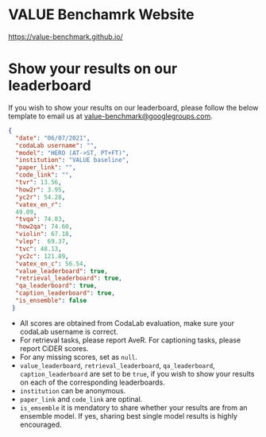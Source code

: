 # VALUE Benchamrk Website
https://value-benchmark.github.io/

# Show your results on our leaderboard
If you wish to show your results on our leaderboard, please follow the below template to email us at value-benchmark@googlegroups.com.

```json
{
  "date": "06/07/2021",
  "codaLab username": "",
  "model": "HERO (AT->ST, PT+FT)",
  "institution": "VALUE baseline",
  "paper_link": "",
  "code_link": "",
  "tvr": 13.56,
  "how2r": 3.95,
  "yc2r": 54.28,
  "vatex_en_r":
  49.09,
  "tvqa": 74.83,
  "how2qa": 74.60,
  "violin": 67.18,
  "vlep":  69.37,
  "tvc": 48.13,
  "yc2c": 121.89,
  "vatex_en_c": 56.54,
  "value_leaderboard": true,
  "retrieval_leaderboard": true,
  "qa_leaderboard": true,
  "caption_leaderboard": true,
  "is_ensemble": false 
 }
```
- All scores are obtained from CodaLab evaluation, make sure your codaLab username is correct.
- For retrieval tasks, please report AveR. For captioning tasks, please report CiDER scores.
- For any missing scores, set as `null`.
- `value_leaderboard`, `retrieval_leaderboard`, `qa_leaderboard`, `caption_leaderboard` are set to be `true`, 
   if you wish to show your results on each of the corresponding leaderboards.
- `institution` can be anonymous.
- `paper_link` and `code_link` are optinal.
- `is_emsemble` it is mendatory to share whether your results are from an ensemble model. If yes, sharing best single model results is highly encouraged.
